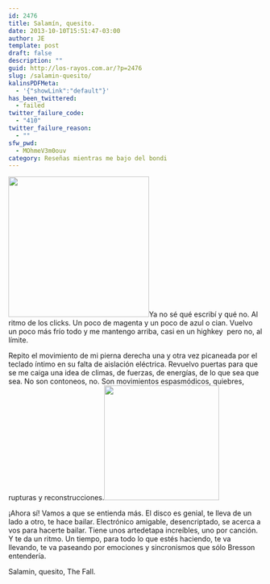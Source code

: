 ```yaml
---
id: 2476
title: Salamín, quesito.
date: 2013-10-10T15:51:47-03:00
author: JE
template: post
draft: false
description: ""
guid: http://los-rayos.com.ar/?p=2476
slug: /salamin-quesito/
kalinsPDFMeta:
  - '{"showLink":"default"}'
has_been_twittered:
  - failed
twitter_failure_code:
  - "410"
twitter_failure_reason:
  - ""
sfw_pwd:
  - MOhmeV3m0ouv
category: Reseñas mientras me bajo del bondi
---
```

[<img class="alignleft" src="https://images2.wikia.nocookie.net/__cb20101225192742/gorillaz/es/images/6/63/The_fall.jpg" alt="" width="279" height="279" />](http://thepiratebay.sx/torrent/6064048/Gorillaz_-_The_Fall_%282010%29_MP3)Ya no sé qué escribí y qué no. Al ritmo de los clicks. Un poco de magenta y un poco de azul o cian. Vuelvo un poco más frío todo y me mantengo arriba, casi en un highkey  pero no, al límite.

Repito el movimiento de mi pierna derecha una y otra vez picaneada por el teclado íntimo en su falta de aislación eléctrica. Revuelvo puertas para que se me caiga una idea de climas, de fuerzas, de energías, de lo que sea que sea. No son contoneos, no. Son movimientos espasmódicos, quiebres, rupturas y reconstrucciones.<img class="alignright" src="https://images.coveralia.com/audio/g/Gorillaz-The_Fall-Interior_Frontal.jpg" alt="" width="228" height="228" />

¡Ahora sí! Vamos a que se entienda más. El disco es genial, te lleva de un lado a otro, te hace bailar. Electrónico amigable, desencriptado, se acerca a vos para hacerte bailar. Tiene unos artedetapa increíbles, uno por canción. Y te da un ritmo. Un tiempo, para todo lo que estés haciendo, te va llevando, te va paseando por emociones y sincronismos que sólo Bresson entendería.

Salamin, quesito, The Fall.